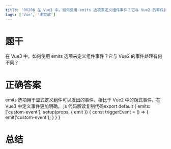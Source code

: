```yaml
---
title: '00206 在 Vue3 中，如何使用 emits 选项来定义组件事件？它与 Vue2 的事件处理有何不同？'
tags: ['Vue', '未完成']
---
```


# 题干

 在 Vue3 中，如何使用 emits 选项来定义组件事件？它与 Vue2 的事件处理有何不同？

# 正确答案

emits 选项用于显式定义组件可以发出的事件。相比于 Vue2 中的隐式事件，在 Vue3 中定义事件更加明确。
js 代码解读复制代码export default {
  emits: ['custom-event'],
  setup(props, { emit }) {
    const triggerEvent = () => {
      emit('custom-event');
    }
  }
}


# 总结



<script>
  function func() {

  }
  
</script>